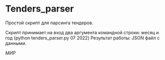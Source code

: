 # Tenders_parser

Простой скрипт для парсинга тендеров.


Скрипт принимает на вход два аргумента командной строки: месяц и год (python tenders_parser.py 07 2022)
Результат работы: JSON файл с данными.


_МИР_ 
